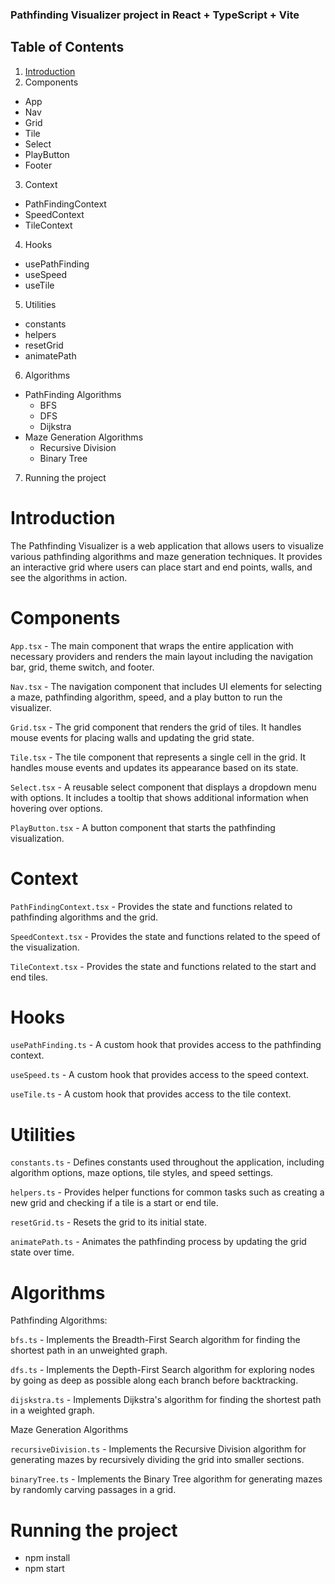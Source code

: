 ### Pathfinding Visualizer project in React + TypeScript + Vite


## Table of Contents

1. [Introduction](#introduction)
2. Components
  - App
  - Nav
  - Grid
  - Tile
  - Select
  - PlayButton
  - Footer
3. Context
  - PathFindingContext
  - SpeedContext
  - TileContext
4. Hooks
  - usePathFinding
  - useSpeed
  - useTile
5. Utilities
  - constants
  - helpers
  - resetGrid
  - animatePath
6. Algorithms
  - PathFinding Algorithms
    - BFS
    - DFS
    - Dijkstra
  - Maze Generation Algorithms
    - Recursive Division
    - Binary Tree
7. Running the project

# Introduction
The Pathfinding Visualizer is a web application that allows users to visualize various pathfinding algorithms and maze generation techniques. It provides an interactive grid where users can place start and end points, walls, and see the algorithms in action.

# Components
`App.tsx` - The main component that wraps the entire application with necessary providers and renders the main layout including the navigation bar, grid, theme switch, and footer.

`Nav.tsx` - The navigation component that includes UI elements for selecting a maze, pathfinding algorithm, speed, and a play button to run the visualizer.

`Grid.tsx` - The grid component that renders the grid of tiles. It handles mouse events for placing walls and updating the grid state.

`Tile.tsx` - The tile component that represents a single cell in the grid. It handles mouse events and updates its appearance based on its state.

`Select.tsx` - A reusable select component that displays a dropdown menu with options. It includes a tooltip that shows additional information when hovering over options.

`PlayButton.tsx` - A button component that starts the pathfinding visualization.

# Context
`PathFindingContext.tsx` - Provides the state and functions related to pathfinding algorithms and the grid.

`SpeedContext.tsx` - Provides the state and functions related to the speed of the visualization.

`TileContext.tsx` - Provides the state and functions related to the start and end tiles.

# Hooks
`usePathFinding.ts` - A custom hook that provides access to the pathfinding context.

`useSpeed.ts` - A custom hook that provides access to the speed context.

`useTile.ts` - A custom hook that provides access to the tile context.

# Utilities
`constants.ts` - Defines constants used throughout the application, including algorithm options, maze options, tile styles, and speed settings.

`helpers.ts` - Provides helper functions for common tasks such as creating a new grid and checking if a tile is a start or end tile.

`resetGrid.ts` - Resets the grid to its initial state.

`animatePath.ts` - Animates the pathfinding process by updating the grid state over time.

# Algorithms
Pathfinding Algorithms:

`bfs.ts` - Implements the Breadth-First Search algorithm for finding the shortest path in an unweighted graph.

`dfs.ts` - Implements the Depth-First Search algorithm for exploring nodes by going as deep as possible along each branch before backtracking.

`dijskstra.ts` - Implements Dijkstra's algorithm for finding the shortest path in a weighted graph.

Maze Generation Algorithms

`recursiveDivision.ts` - Implements the Recursive Division algorithm for generating mazes by recursively dividing the grid into smaller sections.

`binaryTree.ts` - Implements the Binary Tree algorithm for generating mazes by randomly carving passages in a grid.

# Running the project

- npm install
- npm start

